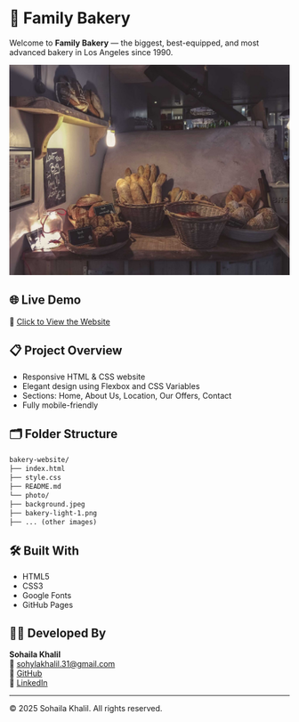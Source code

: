 # 🍞 Family Bakery

Welcome to **Family Bakery** — the biggest, best-equipped, and most advanced bakery in Los Angeles since 1990.

![Site Preview](photo/background.jpeg)

## 🌐 Live Demo

🔗 [Click to View the Website](https://sohaila3.github.io/bakery-website/)

## 📋 Project Overview

- Responsive HTML & CSS website
- Elegant design using Flexbox and CSS Variables
- Sections: Home, About Us, Location, Our Offers, Contact
- Fully mobile-friendly

## 🗂 Folder Structure
    bakery-website/
    ├── index.html
    ├── style.css
    ├── README.md
    └── photo/
    ├── background.jpeg
    ├── bakery-light-1.png
    ├── ... (other images)


## 🛠️ Built With

- HTML5
- CSS3
- Google Fonts
- GitHub Pages

## 👩‍💻 Developed By

**Sohaila Khalil**  
📧 sohylakhalil.31@gmail.com  
🔗 [GitHub](https://github.com/Sohaila3)  
🔗 [LinkedIn](https://www.linkedin.com/in/sohaila-khalil-266391244/)

---

© 2025 Sohaila Khalil. All rights reserved.

